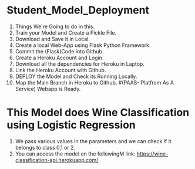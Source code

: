 # Student_Model_Deployment

1. Things We're Going to do in this.
2. Train your Model and Create a Pickle File.
3. Download and Save it in Local.
4. Create a local Web-App using Flask Python Framework.
5. Commit the (Flask)Code into Github.
6. Create a Heroku Account and Login.
7. Download all the dependencies for Heroku in Laptop.
8. Link the Heroku Account with Github.
9. DEPLOY the Model and Check its Running Locally.
10. Map the Main Branch in Heroku to Github. #(PAAS- Platfrom As A Service) Webapp is Ready.

# This Model does Wine Classification using Logistic Regression

1. We pass various values in the parameters and we can check if it belongs to class 0,1 or 2.
2. You can access the model on the followingM link: https://wine-classification-api.herokuapp.com/
